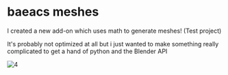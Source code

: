 # baeacs meshes
I created a new add-on which uses math to generate meshes! (Test project)

It's probably not optimized at all but i just wanted to make something really complicated to get a hand of python and the Blender API

![4](https://user-images.githubusercontent.com/74158247/225126026-17655aab-9182-4e0e-a3b2-7336eaf8ccef.png)
